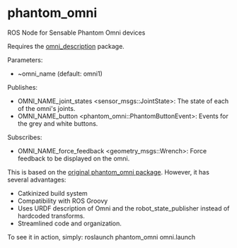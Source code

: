 phantom_omni
============

ROS Node for Sensable Phantom Omni devices

Requires the [omni_description](https://github.com/danepowell/omni_description) package. 

Parameters:
- ~omni_name (default: omni1)

Publishes:
- OMNI_NAME_joint_states <sensor_msgs::JointState>: The state of each of the omni's joints.
- OMNI_NAME_button <phantom_omni::PhantomButtonEvent>: Events for the grey and white buttons.

Subscribes:
- OMNI_NAME_force_feedback <geometry_msgs::Wrench>: Force feedback to be displayed on the omni.

This is based on the [original phantom_omni package](http://www.ros.org/wiki/phantom_omni). However, it has several advantages:
- Catkinized build system
- Compatibility with ROS Groovy
- Uses URDF description of Omni and the robot_state_publisher instead of hardcoded transforms.
- Streamlined code and organization.

To see it in action, simply:
roslaunch phantom_omni omni.launch
